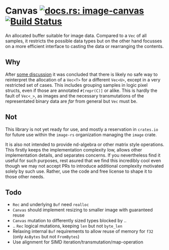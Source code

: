 # Canvas [![docs.rs: image-canvas](https://docs.rs/image-canvas/badge.svg)](https://docs.rs/image-canvas) [![Build Status](https://travis-ci.org/image-rs/canvas.svg?branch=master)](https://travis-ci.org/image-rs/canvas) 

An allocated buffer suitable for image data. Compared to a `Vec` of all
samples, it restricts the possible data types but on the other hand focusses on
a more efficient interface to casting the data or rearranging the contents.

## Why

After [some discussion](https://github.com/PistonDevelopers/image/pull/885) it
was concluded that there is likely no safe way to reinterpret the allocation of
a `Vec<T>` for a different `Vec<U>`, except in a very restricted set of cases.
This includes grouping samples in logic pixel structs, even if those are
annotated `#[repr(C)]` or alike. This is hardly the fault of `Vec<_>`, as
images and the necessary transmutations of the representated binary data are
*far* from general but `Vec` must be.

## Not

This library is not yet ready for use, and mostly a reservation in `crates.io`
for future use within the `image-rs` organization managing the `image` crate.

It is also not intended to provide nd-algebra or other matrix style operations.
This firstly keeps the implementation complexity low, allows other
implementation details, and separates concerns. If you nevertheless find it
useful for such purposes, rest asured that we find this incredibly cool even
though we may not accept PRs to introduce additional complexity motivated
solely by such use. Rather, use the code and free license to shape it to those
other needs.

## Todo

* `Rec` and underlying `Buf` need `realloc`
* `Canvas` should implement resizing to smaller image with guaranteed reuse
* `Canvas` mutation to differently sized types blocked by ..
* .. `Rec` logical mutations, keeping `len` but not `byte_len`
* Relaxing internal `Buf` requirements to allow reuse of memory for `f32` (only
  `AsBytes` but not `FromBytes`)
* Use alignment for SIMD iteration/transmutation/map-operation

